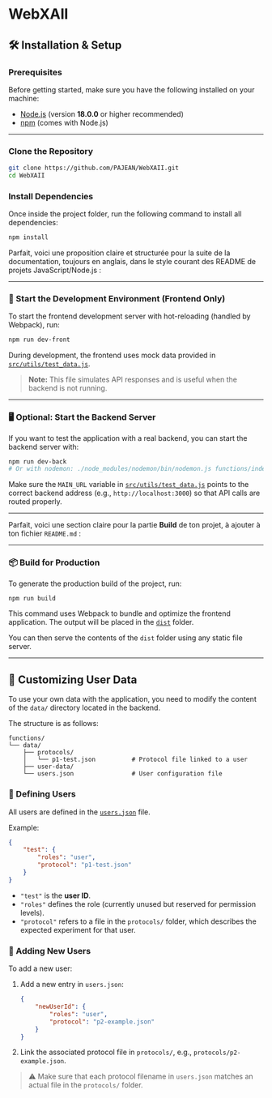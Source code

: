 # WebXAll

## 🛠️ Installation & Setup

### Prerequisites

Before getting started, make sure you have the following installed on your machine:

* [Node.js](https://nodejs.org/) (version **18.0.0** or higher recommended)
* [npm](https://www.npmjs.com/) (comes with Node.js)

---

### Clone the Repository

```bash
git clone https://github.com/PAJEAN/WebXAII.git
cd WebXAII
```

### Install Dependencies

Once inside the project folder, run the following command to install all dependencies:

```bash
npm install
```

Parfait, voici une proposition claire et structurée pour la suite de la documentation, toujours en anglais, dans le style courant des README de projets JavaScript/Node.js :

---

### 🚀 Start the Development Environment (Frontend Only)

To start the frontend development server with hot-reloading (handled by Webpack), run:

```bash
npm run dev-front
```

During development, the frontend uses mock data provided in [`src/utils/test_data.js`](src/utils/test_data.js).

> **Note:** This file simulates API responses and is useful when the backend is not running.

---

### 🖥️ Optional: Start the Backend Server

If you want to test the application with a real backend, you can start the backend server with:

```bash
npm run dev-back
# Or with nodemon: ./node_modules/nodemon/bin/nodemon.js functions/index.js
```

Make sure the `MAIN_URL` variable in [`src/utils/test_data.js`](src/utils/test_data.js) points to the correct backend address (e.g., `http://localhost:3000`) so that API calls are routed properly.

---

Parfait, voici une section claire pour la partie **Build** de ton projet, à ajouter à ton fichier `README.md` :

---

### 📦 Build for Production

To generate the production build of the project, run:

```bash
npm run build
```

This command uses Webpack to bundle and optimize the frontend application. The output will be placed in the [`dist`](./dist) folder.

You can then serve the contents of the `dist` folder using any static file server.

---

## 🧩 Customizing User Data

To use your own data with the application, you need to modify the content of the `data/` directory located in the backend.

The structure is as follows:

```
functions/
└── data/
    ├── protocols/
    │   └── p1-test.json          # Protocol file linked to a user
    ├── user-data/
    └── users.json                # User configuration file
```

### 👤 Defining Users

All users are defined in the [`users.json`](functions/data/users.json) file.

Example:

```json
{
    "test": {
        "roles": "user",
        "protocol": "p1-test.json"
    }
}
```

* `"test"` is the **user ID**.
* `"roles"` defines the role (currently unused but reserved for permission levels).
* `"protocol"` refers to a file in the `protocols/` folder, which describes the expected experiment for that user.

### 📁 Adding New Users

To add a new user:

1. Add a new entry in `users.json`:

   ```json
   {
       "newUserId": {
           "roles": "user",
           "protocol": "p2-example.json"
       }
   }
   ```
2. Link the associated protocol file in `protocols/`, e.g., `protocols/p2-example.json`.

> ⚠️ Make sure that each protocol filename in `users.json` matches an actual file in the `protocols/` folder.
